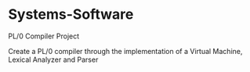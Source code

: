 # Systems-Software
PL/0 Compiler Project

Create a PL/0 compiler through the implementation of a Virtual Machine, Lexical Analyzer and Parser
